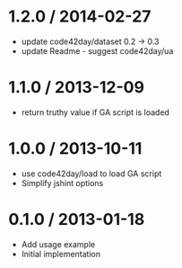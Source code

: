 
1.2.0 / 2014-02-27
==================

 * update code42day/dataset 0.2 -> 0.3
 * update Readme - suggest code42day/ua

1.1.0 / 2013-12-09
==================

 * return truthy value if GA script is loaded

1.0.0 / 2013-10-11 
==================

 * use code42day/load to load GA script
 * Simplify jshint options

0.1.0 / 2013-01-18 
==================

 * Add usage example
 * Initial implementation
